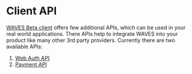 # Client API

[WAVES Beta client](/en/waves-client/install-waves-client.md) offers few additional APIs, which can be used in your real world applications.
There APIs help to integrate WAVES into your product like many other 3rd party providers. Currently there are two available APIs:

1. [Web Auth API](auth-api.md)
2. [Payment API](payments-api.md)
